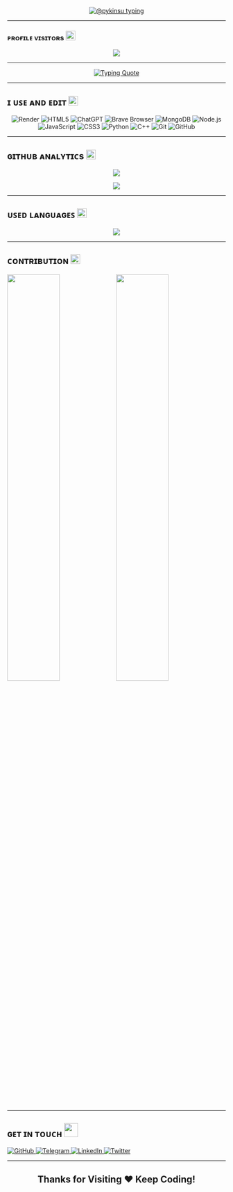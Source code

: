 <!-- GitHub Profile README for @pykinsu -->

<!-- Typing Header -->
<p align="center">
  <a href="https://github.com/pykinsu">
    <img src="https://readme-typing-svg.herokuapp.com?font=Russo+One&size=30&duration=4000&pause=1000&color=f75c7e&width=600&lines=Namaste!%2C+I'M+Kinsu+👋;From+Patna%2C+India+🇮🇳;Bot+%2F+Web+Developer+🛠️;Learning+Python+🐍" alt="@pykinsu typing" />
  </a>
</p>

---

### ᴘʀᴏғɪʟᴇ ᴠɪsɪᴛᴏʀs <img src="https://emojis.slackmojis.com/emojis/images/1643516207/22334/look.gif?1643516207" width="22">


<p align="center">
  <img align="center" src="https://profile-counter.glitch.me/pykinsu/count.svg" />
</p>

---

<!-- Cool Animated Quote -->
<p align="center">
  <a href="https://git.io/typing-svg">
    <img src="https://readme-typing-svg.demolab.com?font=Caveat&weight=600&size=60&duration=3500&pause=1200&center=true&vCenter=true&width=1080&height=100&color=f75c7e&lines=Hi!%2C+I'm+Kinsu;I'm++Not+a+Developer+" alt="Typing Quote" />
  </a>
</p>

---
## ɪ ᴜꜱᴇ ᴀɴᴅ ᴇᴅɪᴛ <img src="https://emojis.slackmojis.com/emojis/images/1643509121/47503/notamused2.png?1643509121" width="22">

<p align="center">
  <img alt="Render" src="https://img.shields.io/badge/-Render-430098?style=for-the-badge&logo=render&logoColor=white" />
  <img alt="HTML5" src="https://img.shields.io/badge/-HTML5-E34F26?style=for-the-badge&logo=html5&logoColor=white" />
  <img alt="ChatGPT" src="https://img.shields.io/badge/-ChatGPT-10A37F?style=for-the-badge&logo=openai&logoColor=white" />
  <img alt="Brave Browser" src="https://img.shields.io/badge/-Brave_Browser-FB542B?style=for-the-badge&logo=brave&logoColor=white" />
  <img alt="MongoDB" src="https://img.shields.io/badge/-MongoDB-13aa52?style=for-the-badge&logo=mongodb&logoColor=white" />
  <img alt="Node.js" src="https://img.shields.io/badge/-Node.js-43853d?style=for-the-badge&logo=node.js&logoColor=white" />
  <img alt="JavaScript" src="https://img.shields.io/badge/JavaScript-%23323330.svg?style=for-the-badge&logo=javascript&logoColor=%23F7DF1E" />
  <img alt="CSS3" src="https://img.shields.io/badge/CSS3-%231572B6.svg?style=for-the-badge&logo=css3&logoColor=white" />
  <img alt="Python" src="https://img.shields.io/badge/Python-%2314354C.svg?style=for-the-badge&logo=python&logoColor=white" />
  <img alt="C++" src="https://img.shields.io/badge/C++-%2300599C.svg?style=for-the-badge&logo=c%2B%2B&logoColor=white" />
  <img alt="Git" src="https://img.shields.io/badge/Git-%23F05033.svg?style=for-the-badge&logo=git&logoColor=white" />
  <img alt="GitHub" src="https://img.shields.io/badge/GitHub-%23121011.svg?style=for-the-badge&logo=github&logoColor=white" />
</p>

---

## ɢɪᴛʜᴜʙ ᴀɴᴀʟʏᴛɪᴄs <img src="https://emojis.slackmojis.com/emojis/images/1643514369/3438/python.gif?1643514369" width="22">

<p align="center">
  <img src="https://github-stats-alpha.vercel.app/api/?username=pykinsu&cc=000000&tc=00ff00&ic=fff000&bc=ffffff" />
</p>

<p align="center">
  <img src="https://github-readme-stats.vercel.app/api?username=pykinsu&count_private=true&show_icons=true&theme=midnight-purple" />
</p>

---

## ᴜꜱᴇᴅ ʟᴀɴɢᴜᴀɢᴇꜱ <img src="https://emojis.slackmojis.com/emojis/images/1643514532/5264/coding.gif?1643514532" width="22">


<p align="center">
  <img src="https://github-readme-stats.vercel.app/api/top-langs/?username=pykinsu&layout=compact&theme=tokyonight" />
</p>

---

## ᴄᴏɴᴛʀɪʙᴜᴛɪᴏɴ <img src="https://emojis.slackmojis.com/emojis/images/1692206783/67533/extreme-teamwork.gif?1692206783" width="22">


[<img src="https://github-readme-stats.vercel.app/api?username=pykinsu&count_private=true&show_icons=true&theme=chartreuse-dark&custom_title=What%27s+the+craic?&include_all_commits=true&hide_border=true&bg_color=000000" width="49%">](https://github.com/pyKinsu) [<img src="https://github-readme-streak-stats.herokuapp.com/?user=pyKinsu&theme=chartreuse-dark&hide_border=True&bg_color=000000" width="49%">](https://github.com/pyKinsu)

---

<h2>ɢᴇᴛ ɪɴ ᴛᴏᴜᴄʜ <img src="https://media.giphy.com/media/LnQjpWaON8nhr21vNW/giphy.gif" width="32"/></h2>

<p>
  <a href="https://github.com/pykinsu" target="_blank">
    <img alt="GitHub" src="https://img.shields.io/badge/GitHub-%23000000.svg?&style=for-the-badge&logo=Github&logoColor=white" />
  </a>
  <a href="https://t.me/pykinsu" target="_blank">
    <img alt="Telegram" src="https://img.shields.io/badge/Telegram-%2326A5E4.svg?&style=for-the-badge&logo=telegram&logoColor=black" />
  <a href="https://www.linkedin.com/in/pykinsu" target="_blank">
    <img alt="LinkedIn" src="https://img.shields.io/badge/LinkedIn-%230077B5.svg?&style=for-the-badge&logo=linkedin&logoColor=black" />
  </a>
  <a href="https://twitter.com/pykinsu" target="_blank">
  <img alt="Twitter" src="https://img.shields.io/badge/Twitter-%23000000.svg?&style=for-the-badge&logo=x&logoColor=white" />
</a>
  </a>
</p>

---

<h2 align="center">Thanks for Visiting ❤ Keep Coding!</h2>
